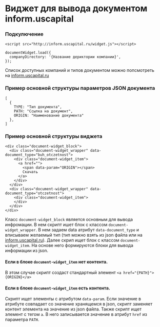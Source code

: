 # Виджет для вывода документом inform.uscapital

### Подкулючение

`<script src="http://inform.uscapital.ru/widget.js"></script>`

```
documentWidget.load({
  companyDirectory: '{Название дериктории компании}',
});
```

Список доступных компаний и типов документом можно попсмотреть на [inform.uscapital.ru](http://inform.uscapital.ru)

### Пример основной структуры параметров JSON документа

```
[
  {
    TYPE: "Тип документа",
    PATH: "Ссылка на документ",
    ORIGIN: "Наименование документа"
  },
]
```

### Пример основной структуры виджета

```
<div class="document-widget_block">
  <div class="document-widget_wrapper" data-document_type="buh_otczetnost">
    <div class="document-widget_item">
      <a href="">
        <span data-param="ORIGIN"></span>
        Скачать
      </a>
    </div>
  </div>
  <div class="document-widget_wrapper" data-document_type="otczetnost">
    <div class="document-widget_item">
    </div>
  </div>
</div>
```

Класс `document-widget_block` является основным для вывода инфромации. В нем скрипт ишет блок с классом `document-widget_wrapper`. В нем задаем data атрибут `data-document_type` и вписываем желаемый тип (тип можно взять из json файла или на [inform.uscapital.ru](http://inform.uscapital.ru)).
Далее скрип ищет блок с классом `document-widget_item`. На основе него формируются блоки для вывода информации из json.

#### Если в блоке `document-widget_item` нет контента.

В этом случае скрипт создаcт стандартный элемент `<a href="{PATH}">{ORIGIN}</a>`

#### Если в блоке `document-widget_item` есть контента.

Скрипт ищет элементы с атрибутом `data-param`. Если значение в атрибуте совпадает со значение хранящемся в json, скрипт заменяет контент элемента на значение из json файла. Также скрипт ищет элемент с тегом `a`. В него записывается значение в атрибут `href` из параметра `PATH`.
